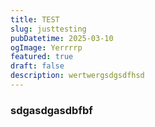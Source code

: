 ```yaml
---
title: TEST
slug: justtesting
pubDatetime: 2025-03-10
ogImage: Yerrrrp
featured: true
draft: false
description: wertwergsdgsdfhsd
---
```

### sdgasdgasdbfbf